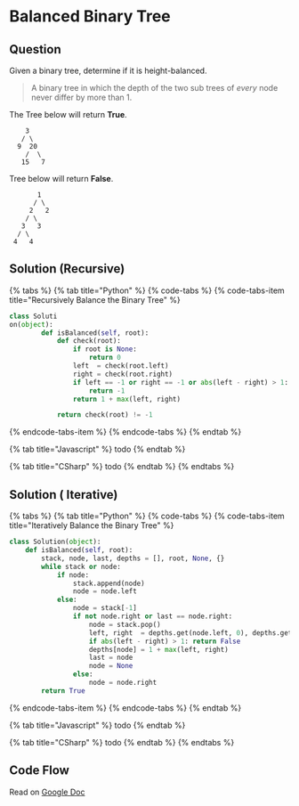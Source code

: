 # Balanced Binary Tree

## Question

Given a binary tree, determine if it is height-balanced.

> A binary tree in which the depth of the two sub trees of _every_ node never differ by more than 1.

The Tree below will return **True**.

```text
    3
   / \
  9  20
    /  \
   15   7
```

Tree below will return **False**.

```text
       1
      / \
     2   2
    / \
   3   3
  / \
 4   4
```

## Solution \(Recursive\)

{% tabs %}
{% tab title="Python" %}
{% code-tabs %}
{% code-tabs-item title="Recursively Balance the Binary Tree" %}
```python
class Soluti
on(object):
        def isBalanced(self, root):
            def check(root):
                if root is None:
                    return 0
                left  = check(root.left)
                right = check(root.right)
                if left == -1 or right == -1 or abs(left - right) > 1:
                    return -1
                return 1 + max(left, right)

            return check(root) != -1
```
{% endcode-tabs-item %}
{% endcode-tabs %}
{% endtab %}

{% tab title="Javascript" %}
todo
{% endtab %}

{% tab title="CSharp" %}
todo
{% endtab %}
{% endtabs %}

## Solution \( Iterative\)

{% tabs %}
{% tab title="Python" %}
{% code-tabs %}
{% code-tabs-item title="Iteratively Balance the Binary Tree" %}
```python
class Solution(object):
    def isBalanced(self, root):
        stack, node, last, depths = [], root, None, {}
        while stack or node:
            if node:
                stack.append(node)
                node = node.left
            else:
                node = stack[-1]
                if not node.right or last == node.right:
                    node = stack.pop()
                    left, right  = depths.get(node.left, 0), depths.get(node.right, 0)
                    if abs(left - right) > 1: return False
                    depths[node] = 1 + max(left, right)
                    last = node
                    node = None
                else:
                    node = node.right
        return True


```
{% endcode-tabs-item %}
{% endcode-tabs %}
{% endtab %}

{% tab title="Javascript" %}
todo
{% endtab %}

{% tab title="CSharp" %}
todo
{% endtab %}
{% endtabs %}

## Code Flow

Read on [Google Doc](https://docs.google.com/document/d/1ciAyYImc5Q-TI3eTRBtYL6--DPFBW7LqH6ugc5y9NWs/edit?usp=sharing)

